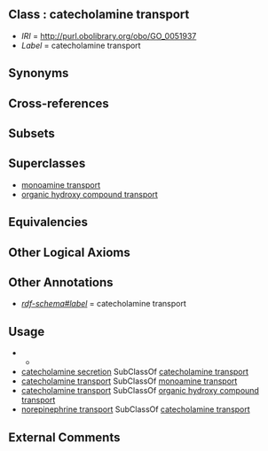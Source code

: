 
## Class : catecholamine transport

 * *IRI* = http://purl.obolibrary.org/obo/GO_0051937
 * *Label* = catecholamine transport

## Synonyms


## Cross-references


## Subsets


## Superclasses

 * [monoamine transport](../../GO/44/GO_0015844.md)
 * [organic hydroxy compound transport](../../GO/50/GO_0015850.md)

## Equivalencies


## Other Logical Axioms


## Other Annotations

 * *[rdf-schema#label](../../el/rdf-schema#label.md)* = catecholamine transport

## Usage

 * -
 * [catecholamine secretion](../../GO/32/GO_0050432.md) SubClassOf [catecholamine transport](../../GO/37/GO_0051937.md)
 * [catecholamine transport](../../GO/37/GO_0051937.md) SubClassOf [monoamine transport](../../GO/44/GO_0015844.md)
 * [catecholamine transport](../../GO/37/GO_0051937.md) SubClassOf [organic hydroxy compound transport](../../GO/50/GO_0015850.md)
 * [norepinephrine transport](../../GO/74/GO_0015874.md) SubClassOf [catecholamine transport](../../GO/37/GO_0051937.md)

## External Comments

